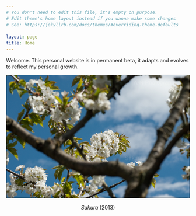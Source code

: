 ```yaml
---
# You don't need to edit this file, it's empty on purpose.
# Edit theme's home layout instead if you wanna make some changes
# See: https://jekyllrb.com/docs/themes/#overriding-theme-defaults

layout: page
title: Home
---
```


Welcome. This personal website is in permanent beta, it adapts and evolves to reflect my personal growth.

![Sakura (2013)](assets/photos/sakura.jpg)
<center><i>Sakura</i> (2013)</center>